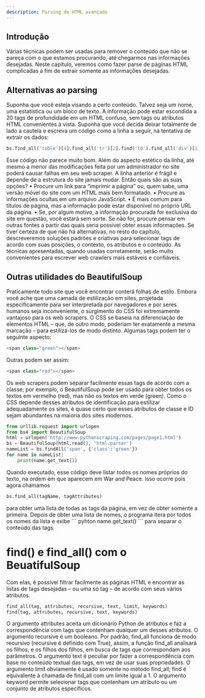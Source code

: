 ```yaml
---
description: Parsing de HTML avançado
---
```


## Introdução

Várias técnicas podem ser usadas para remover o conteúdo que não se pareça com o que estamos procurando, até chegarmos nas
informações desejadas. Neste capítulo, veremos como fazer parse de páginas HTML complicadas a fim de extrair somente as informações desejadas.

## Alternativas ao parsing

Suponha que você esteja visando a certo conteúdo. Talvez seja um nome, uma estatística ou um bloco de texto. A informação pode estar escondida a 20 tags de profundidade em um HTML confuso, sem tags ou atributos HTML convenientes à vista. Suponha que você decida deixar totalmente de lado a cautela e escreva um código como a linha a seguir, na tentativa de extrair os dados:
``` python
bs.find_all('table')[4].find_all('tr')[2].find('td').find_all('div')[1].find('a')
```
Esse código não parece muito bom. Além do aspecto estético da linha, até mesmo a menor das modificações feita por um administrador no site poderá causar falhas em seu web scraper. A linha anterior é frágil e depende de a estrutura do site jamais mudar.
Então quais são as suas opções?
• Procure um link para “imprimir a página” ou, quem sabe, uma versão móvel do site com um HTML mais bem formatado.
• Procure as informações ocultas em um arquivo JavaScript. 
• É mais comum para títulos de página, mas a informação pode estar disponível no próprio URL da página.
• Se, por algum motivo, a informação procurada for exclusiva do site em questão, você estará sem sorte. Se não for, procure pensar em outras fontes a partir das quais seria possível obter essas informações.
Se tiver certeza de que não há alternativas, no resto do capítulo, descreveremos soluções padrões e criativas para selecionar tags de acordo com suas posições, o contexto, os atributos e o conteúdo. As técnicas apresentadas, quando usadas corretamente, serão muito convenientes para escrever web crawlers mais estáveis e confiáveis.

## Outras utilidades do BeautifulSoup

Praticamente todo site que você encontrar conterá folhas de estilo. Embora você ache que uma camada de estilização em sites, projetada especificamente para ser interpretada por navegadores e por seres humanos seja inconveniente, o surgimento do CSS foi extremamente vantajoso para os web scrapers. O CSS se baseia na diferenciação de elementos HTML –
que, de outro modo, poderiam ter exatamente a mesma marcação – para estilizá-los de modo distinto. Algumas tags podem ter o seguinte aspecto:
``` python
<span class="green"></span>
``` 
Outras podem ser assim:
``` python
<span class="red"></span>
``` 
Os web scrapers podem separar facilmente essas tags de acordo com a classe; por exemplo, o BeautifulSoup pode ser usado para obter todos os textos em vermelho (red), mas não os textos em verde (green). Como o CSS depende desses atributos de identificação para estilizar adequadamente os sites, é quase certo que esses atributos de classe e ID sejam abundantes na maioria dos sites modernos.
``` python
from urllib.request import urlopen
from bs4 import BeautifulSoup
html = urlopen('http://www.pythonscraping.com/pages/page1.html')
bs = BeautifulSoup(html.read(), 'html.parser')
nameList = bs.findAll('span', {'class':'green'})
for name in nameList:
    print(name.get_text())
```
Quando executado, esse código deve listar todos os nomes próprios do texto, na ordem em que aparecem em War and Peace. Isso ocorre pois agora chamamos 
``` python
bs.find_all(tagName, tagAttributes) 
```
para obter uma lista de todas as tags da página, em vez de obter somente a primeira. Depois de obter uma lista de nomes, o programa itera por todos os nomes da lista e exibe 
´´´ pyhton
name.get_text() 
´´´
para separar o conteúdo das tags.

# find() e find_all() com o BeuatifulSoup

Com elas, é possível filtrar facilmente as páginas HTML 
e encontrar as listas de tags desejadas – ou uma só tag – de acordo com seus vários atributos.

```python
find_all(tag, attributes, recursive, text, limit, keywords)
find(tag, attributes, recursive, text, keywords)
```
O argumento attributes aceita um dicionário Python de atributos e faz a correspondência com tags que contenham qualquer um desses atributos. O argumento recursive é um booleano. Por padrão, find_all funciona de modo recursivo (recursive é definido com True), assim, a função find_all analisará os filhos, e os filhos dos filhos, em busca de tags que correspondam aos parâmetros. O argumento text é peculiar por fazer a correspondência com base no conteúdo textual das tags, em vez de usar suas propriedades. O argumento limit obviamente é usado somente no método find_all; find é equivalente à chamada de find_all com um limite igual a 1. O argumento keyword permite selecionar tags que contenham um atributo ou um conjunto de atributos específicos. 

